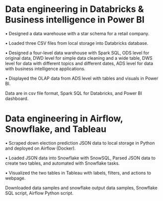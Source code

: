 # Data engineering in Databricks & Business intelligence in Power BI
•	Designed a data warehouse with a star schema for a retail company.

•	Loaded three CSV files from local storage into Databricks database.

•	Designed a four-level data warehouse with Spark SQL, ODS level for original data, DWD level for simple data cleaning and a wide table, DWS level for data with different topics and different dates, ADS level for data with business intelligence applications.

•	Displayed the OLAP data from ADS level with tables and visuals in Power BI.

Data are in csv file format, Spark SQL for Databricks, and Power BI dashboard.

# Data engineering in Airflow, Snowflake, and Tableau
•	Scraped down election prediction JSON data to local storage in Python and deployed on Airflow (Docker).

•	Loaded JSON data into Snowflake with SnowSQL, Parsed JSON data to create two tables, and automated with Snowflake tasks.

•	Visualized the two tables in Tableau with labels, filters, and actions to webpage.

Downloaded data samples and snowflake output data samples, Snowflake SQL script, Airflow Python script.

